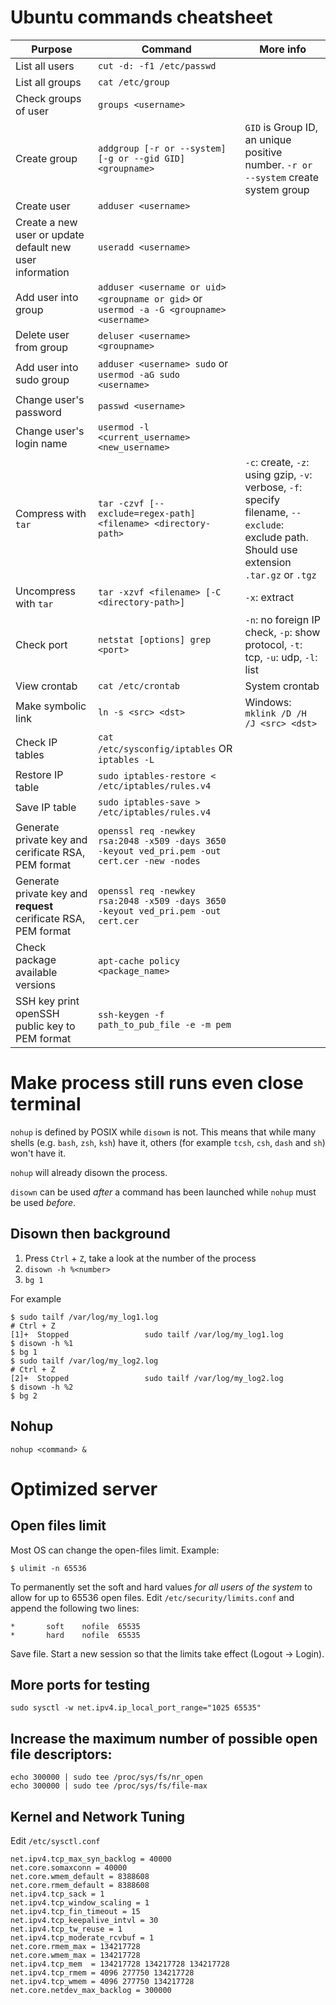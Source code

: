 # Ubuntu commands cheatsheet

| Purpose                                                         | Command                                                                                        | More info                                                                                                                                  |
|-----------------------------------------------------------------|------------------------------------------------------------------------------------------------|--------------------------------------------------------------------------------------------------------------------------------------------|
| List all users                                                  | `cut -d: -f1 /etc/passwd`                                                                      |                                                                                                                                            |
| List all groups                                                 | `cat /etc/group`                                                                               |                                                                                                                                            |
| Check groups of user                                            | `groups <username>`                                                                            |                                                                                                                                            |
| Create group                                                    | `addgroup [-r or --system] [-g or --gid GID] <groupname>`                                      | `GID` is Group ID, an unique positive number. `-r or --system` create system group                                                         |
| Create user                                                     | `adduser <username>`                                                                           |                                                                                                                                            |
| Create a new user or update default new user information        | `useradd <username>`                                                                           |                                                                                                                                            |
| Add user into group                                             | `adduser <username or uid> <groupname or gid>` or `usermod -a -G <groupname> <username>`       |                                                                                                                                            |
| Delete user from group                                          | `deluser <username> <groupname>`                                                               |                                                                                                                                            |
| Add user into sudo group                                        | `adduser <username> sudo` or `usermod -aG sudo <username>`                                     |                                                                                                                                            |
| Change user's password                                          | `passwd <username>`                                                                            |                                                                                                                                            |
| Change user's login name                                        | `usermod -l <current_username> <new_username>`                                                 |                                                                                                                                            |
| Compress with `tar`                                             | `tar -czvf [--exclude=regex-path] <filename> <directory-path>`                                 | `-c`: create, `-z`: using gzip, `-v`: verbose, `-f`: specify filename, `--exclude`: exclude path. Should use extension `.tar.gz` or `.tgz` |
| Uncompress with `tar`                                           | `tar -xzvf <filename> [-C <directory-path>]`                                                   | `-x`: extract                                                                                                                              |
| Check port                                                      | `netstat [options] grep <port>`                                                                | `-n`: no foreign IP check, `-p`: show protocol, `-t`: tcp, `-u`: udp, `-l`: list                                                           |
| View crontab                                                    | `cat /etc/crontab`                                                                             | System crontab                                                                                                                             |
| Make symbolic link                                              | `ln -s <src> <dst>`                                                                            | Windows: `mklink /D /H /J <src> <dst>`                                                                                                     |
| Check IP tables                                                 | `cat /etc/sysconfig/iptables`     OR `iptables -L`                                             |                                                                                                                                            |
| Restore IP table                                                | `sudo iptables-restore < /etc/iptables/rules.v4`                                               |                                                                                                                                            |
| Save IP table                                                   | `sudo iptables-save > /etc/iptables/rules.v4`                                                  |                                                                                                                                            |
| Generate private key and cerificate RSA, PEM format             | `openssl req -newkey rsa:2048 -x509 -days 3650 -keyout ved_pri.pem -out cert.cer -new -nodes ` |                                                                                                                                            |
| Generate private key and **request** cerificate RSA, PEM format | `openssl req -newkey rsa:2048 -x509 -days 3650 -keyout ved_pri.pem -out cert.cer`              |                                                                                                                                            |
| Check package available versions                                | `apt-cache policy <package_name>`                                                              |                                                                                                                                            |
| SSH key print openSSH public key to PEM format                  | `ssh-keygen -f path_to_pub_file -e -m pem`                                                     |                                                                                                                                            |


# Make process still runs even close terminal

`nohup` is defined by POSIX while `disown` is not. This means that while many shells (e.g. `bash`, `zsh`, `ksh`) have it, others (for example `tcsh`, `csh`, `dash` and `sh`) won't have it.

`nohup` will already disown the process.

`disown` can be used _after_ a command has been launched while `nohup` must be used _before_.

## Disown then background

1. Press `Ctrl` + `Z`, take a look at the number of the process
2. `disown -h %<number>`
3. `bg 1`

For example

```
$ sudo tailf /var/log/my_log1.log
# Ctrl + Z
[1]+  Stopped                 sudo tailf /var/log/my_log1.log
$ disown -h %1
$ bg 1
$ sudo tailf /var/log/my_log2.log
# Ctrl + Z
[2]+  Stopped                 sudo tailf /var/log/my_log2.log
$ disown -h %2
$ bg 2
```

## Nohup

`nohup <command> &`

# Optimized server

## Open files limit

Most OS can change the open-files limit. Example:

```
$ ulimit -n 65536
```
To permanently set the soft and hard values _for all users of the system_ to allow for up to 65536 open files.
Edit `/etc/security/limits.conf` and append the following two lines:

```
*       soft    nofile  65535
*       hard    nofile  65535
```
Save file. Start a new session so that the limits take effect (Logout -> Login).

## More ports for testing

```
sudo sysctl -w net.ipv4.ip_local_port_range="1025 65535"
```

## Increase the maximum number of possible open file descriptors:

```
echo 300000 | sudo tee /proc/sys/fs/nr_open
echo 300000 | sudo tee /proc/sys/fs/file-max
```

## Kernel and Network Tuning
Edit `/etc/sysctl.conf`

```
net.ipv4.tcp_max_syn_backlog = 40000
net.core.somaxconn = 40000
net.core.wmem_default = 8388608
net.core.rmem_default = 8388608
net.ipv4.tcp_sack = 1
net.ipv4.tcp_window_scaling = 1
net.ipv4.tcp_fin_timeout = 15
net.ipv4.tcp_keepalive_intvl = 30
net.ipv4.tcp_tw_reuse = 1
net.ipv4.tcp_moderate_rcvbuf = 1
net.core.rmem_max = 134217728
net.core.wmem_max = 134217728
net.ipv4.tcp_mem  = 134217728 134217728 134217728
net.ipv4.tcp_rmem = 4096 277750 134217728
net.ipv4.tcp_wmem = 4096 277750 134217728
net.core.netdev_max_backlog = 300000
```